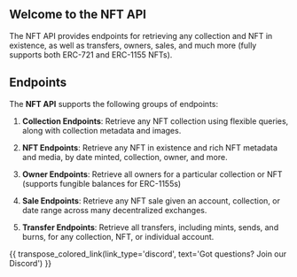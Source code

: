 ## Welcome to the NFT API

The NFT API provides endpoints for retrieving any collection and NFT in existence, as well as transfers, owners, sales, and much more (fully supports both ERC-721 and ERC-1155 NFTs).

## Endpoints
The **NFT API** supports the following groups of endpoints:

1. **Collection Endpoints**: Retrieve any NFT collection using flexible queries, along with collection metadata and images.

2. **NFT Endpoints**: Retrieve any NFT in existence and rich NFT metadata and media, by date minted, collection, owner, and more.

3. **Owner Endpoints**: Retrieve all owners for a particular collection or NFT (supports fungible balances for ERC-1155s)

4. **Sale Endpoints**: Retrieve any NFT sale given an account, collection, or date range across many decentralized exchanges.

5. **Transfer Endpoints**: Retrieve all transfers, including mints, sends, and burns, for any collection, NFT, or individual account.

{{ transpose_colored_link(link_type='discord', text='Got questions?  Join our Discord') }}
